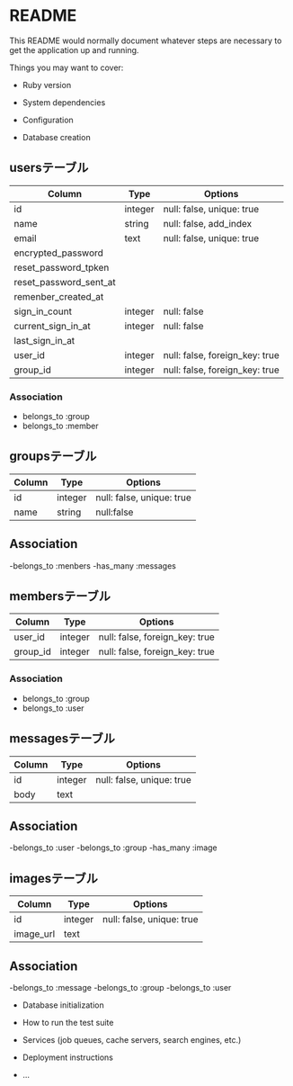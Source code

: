 # README

This README would normally document whatever steps are necessary to get the
application up and running.

Things you may want to cover:

* Ruby version

* System dependencies

* Configuration

* Database creation
## usersテーブル

|Column|Type|Options|
|------|----|-------|
|id|integer|null: false, unique: true|
|name|string|null: false, add_index|
|email|text|null: false, unique: true|
|encrypted_password|
|reset_password_tpken|
|reset_password_sent_at|
|remenber_created_at|
|sign_in_count|integer|null: false|
|current_sign_in_at|integer|null: false|
|last_sign_in_at|
|user_id|integer|null: false, foreign_key: true|
|group_id|integer|null: false, foreign_key: true|

### Association
- belongs_to :group
- belongs_to :member


## groupsテーブル

|Column|Type|Options|
|------|----|-------|
|id|integer|null: false, unique: true|
|name|string|null:false|


## Association
-belongs_to :menbers
-has_many :messages

## membersテーブル

|Column|Type|Options|
|------|----|-------|
|user_id|integer|null: false, foreign_key: true|
|group_id|integer|null: false, foreign_key: true|

### Association
- belongs_to :group
- belongs_to :user

## messagesテーブル

|Column|Type|Options|
|------|----|-------|
|id|integer|null: false, unique: true|
|body|text||

## Association
-belongs_to :user
-belongs_to :group
-has_many :image

## imagesテーブル
|Column|Type|Options|
|------|----|-------|
|id|integer|null: false, unique: true|
|image_url|text||

## Association
-belongs_to :message
-belongs_to :group
-belongs_to :user




* Database initialization

* How to run the test suite

* Services (job queues, cache servers, search engines, etc.)

* Deployment instructions

* ...
